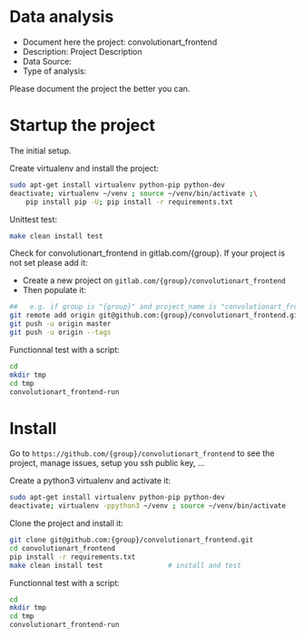 # Data analysis
- Document here the project: convolutionart_frontend
- Description: Project Description
- Data Source:
- Type of analysis:

Please document the project the better you can.

# Startup the project

The initial setup.

Create virtualenv and install the project:
```bash
sudo apt-get install virtualenv python-pip python-dev
deactivate; virtualenv ~/venv ; source ~/venv/bin/activate ;\
    pip install pip -U; pip install -r requirements.txt
```

Unittest test:
```bash
make clean install test
```

Check for convolutionart_frontend in gitlab.com/{group}.
If your project is not set please add it:

- Create a new project on `gitlab.com/{group}/convolutionart_frontend`
- Then populate it:

```bash
##   e.g. if group is "{group}" and project_name is "convolutionart_frontend"
git remote add origin git@github.com:{group}/convolutionart_frontend.git
git push -u origin master
git push -u origin --tags
```

Functionnal test with a script:

```bash
cd
mkdir tmp
cd tmp
convolutionart_frontend-run
```

# Install

Go to `https://github.com/{group}/convolutionart_frontend` to see the project, manage issues,
setup you ssh public key, ...

Create a python3 virtualenv and activate it:

```bash
sudo apt-get install virtualenv python-pip python-dev
deactivate; virtualenv -ppython3 ~/venv ; source ~/venv/bin/activate
```

Clone the project and install it:

```bash
git clone git@github.com:{group}/convolutionart_frontend.git
cd convolutionart_frontend
pip install -r requirements.txt
make clean install test                # install and test
```
Functionnal test with a script:

```bash
cd
mkdir tmp
cd tmp
convolutionart_frontend-run
```
